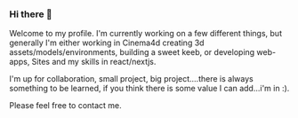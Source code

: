 ### Hi there 👋

<!--
**TomLampard/TomLampard** is a ✨ _special_ ✨ repository because its `README.md` (this file) appears on your GitHub profile.

Here are some ideas to get you started:

- 🔭 I’m currently working on ...
- 🌱 I’m currently learning ...
- 👯 I’m looking to collaborate on ...
- 🤔 I’m looking for help with ...
- 💬 Ask me about ...
- 📫 How to reach me: ...
- 😄 Pronouns: ...
- ⚡ Fun fact: ...
-->
Welcome to my profile. 
I'm currently working on a few different things, 
but generally I'm either working in Cinema4d creating 3d assets/models/environments, 
building a sweet keeb, 
or developing web-apps, Sites and my skills in react/nextjs. 

I'm up for collaboration, small project, big project....there is always something to be learned, 
if you think there is some value I can add...i'm in :). 

Please feel free to contact me.

